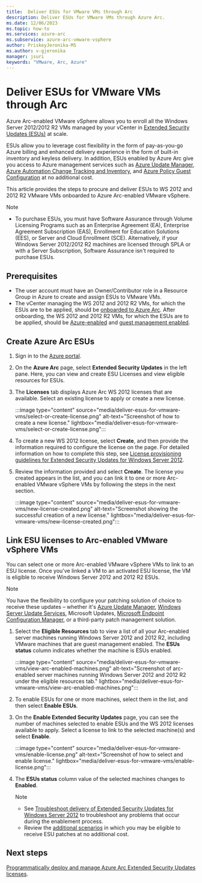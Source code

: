 ```yaml
---
title:  Deliver ESUs for VMware VMs through Arc
description: Deliver ESUs for VMware VMs through Azure Arc. 
ms.date: 12/06/2023
ms.topic: how-to
ms.services: azure-arc
ms.subservice: azure-arc-vmware-vsphere
author: PriskeyJeronika-MS
ms.author: v-gjeronika
manager: jsuri
keywords: "VMware, Arc, Azure"
---
```


# Deliver ESUs for VMware VMs through Arc

Azure Arc-enabled VMware vSphere allows you to enroll all the Windows Server 2012/2012 R2 VMs managed by your vCenter in [Extended Security Updates (ESUs)](/windows-server/get-started/extended-security-updates-overview) at scale. 

ESUs allow you to leverage cost flexibility in the form of pay-as-you-go Azure billing and enhanced delivery experience in the form of built-in inventory and keyless delivery. In addition, ESUs enabled by Azure Arc give you access to Azure management services such as [Azure Update Manager](/azure/update-manager/overview?tabs=azure-vms), [Azure Automation Change Tracking and Inventory](/azure/automation/change-tracking/overview?tabs=python-2), and [Azure Policy Guest Configuration](/azure/cloud-adoption-framework/manage/azure-server-management/guest-configuration-policy) at no additional cost. 

This article provides the steps to procure and deliver ESUs to WS 2012 and 2012 R2 VMware VMs onboarded to Azure Arc-enabled VMware vSphere. 

>[!Note]
> - To purchase ESUs, you must have Software Assurance through Volume Licensing Programs such as an Enterprise Agreement (EA), Enterprise Agreement Subscription (EAS), Enrollment for Education Solutions (EES), or Server and Cloud Enrollment (SCE). Alternatively, if your Windows Server 2012/2012 R2 machines are licensed through SPLA or with a Server Subscription, Software Assurance isn't required to purchase ESUs.

## Prerequisites

- The user account must have an Owner/Contributor role in a Resource Group in Azure to create and assign ESUs to VMware VMs. 
- The vCenter managing the WS 2012 and 2012 R2 VMs, for which the ESUs are to be applied, should be [onboarded to Azure Arc](./quick-start-connect-vcenter-to-arc-using-script.md). After onboarding, the WS 2012 and 2012 R2 VMs, for which the ESUs are to be applied, should be [Azure-enabled](./browse-and-enable-vcenter-resources-in-azure.md) and [guest management enabled](./enable-guest-management-at-scale.md). 

## Create Azure Arc ESUs 

1.	Sign in to the [Azure portal](https://portal.azure.com/).
2.	On the **Azure Arc** page, select **Extended Security Updates** in the left pane. Here, you can view and create ESU Licenses and view eligible resources for ESUs.
3.	The **Licenses** tab displays Azure Arc WS 2012 licenses that are available. Select an existing license to apply or create a new license.

    :::image type="content" source="media/deliver-esus-for-vmware-vms/select-or-create-license.png" alt-text="Screenshot of how to create a new license." lightbox="media/deliver-esus-for-vmware-vms/select-or-create-license.png":::

4.	To create a new WS 2012 license, select **Create**, and then provide the information required to configure the license on the page. For detailed information on how to complete this step, see [License provisioning guidelines for Extended Security Updates for Windows Server 2012](../servers/license-extended-security-updates.md).
5.	Review the information provided and select **Create**. The license you created appears in the list, and you can link it to one or more Arc-enabled VMware vSphere VMs by following the steps in the next section.

    :::image type="content" source="media/deliver-esus-for-vmware-vms/new-license-created.png" alt-text="Screenshot showing the successful creation of a new license." lightbox="media/deliver-esus-for-vmware-vms/new-license-created.png":::

## Link ESU licenses to Arc-enabled VMware vSphere VMs

You can select one or more Arc-enabled VMware vSphere VMs to link to an ESU license. Once you've linked a VM to an activated ESU license, the VM is eligible to receive Windows Server 2012 and 2012 R2 ESUs.

>[!Note]
> You have the flexibility to configure your patching solution of choice to receive these updates – whether it's [Azure Update Manager](/azure/update-center/overview), [Windows Server Update Services](/windows-server/administration/windows-server-update-services/get-started/windows-server-update-services-wsus), Microsoft Updates, [Microsoft Endpoint Configuration Manager](/mem/configmgr/core/understand/introduction), or a third-party patch management solution.

1.	Select the **Eligible Resources** tab to view a list of all your Arc-enabled server machines running Windows Server 2012 and 2012 R2, including VMware machines that are guest management enabled. The **ESUs status** column indicates whether the machine is ESUs enabled.
 
    :::image type="content" source="media/deliver-esus-for-vmware-vms/view-arc-enabled-machines.png" alt-text="Screenshot of arc-enabled server machines running Windows Server 2012 and 2012 R2 under the eligible resources tab." lightbox="media/deliver-esus-for-vmware-vms/view-arc-enabled-machines.png":::

2.	To enable ESUs for one or more machines, select them in the list, and then select **Enable ESUs**.
3.	On the **Enable Extended Security Updates** page, you can see the number of machines selected to enable ESUs and the WS 2012 licenses available to apply. Select a license to link to the selected machine(s) and select **Enable**.

    :::image type="content" source="media/deliver-esus-for-vmware-vms/enable-license.png" alt-text="Screenshot of how to select and enable license." lightbox="media/deliver-esus-for-vmware-vms/enable-license.png":::

4.	The **ESUs status** column value of the selected machines changes to **Enabled**.

    >[!Note]
    > - See [Troubleshoot delivery of Extended Security Updates for Windows Server 2012](../servers/troubleshoot-extended-security-updates.md) to troubleshoot any problems that occur during the enablement process.<br>
    > - Review the [additional scenarios](../servers/deliver-extended-security-updates.md#additional-scenarios) in which you may be eligible to receive ESU patches at no additional cost.

## Next steps

[Programmatically deploy and manage Azure Arc Extended Security Updates licenses](../servers/api-extended-security-updates.md).
